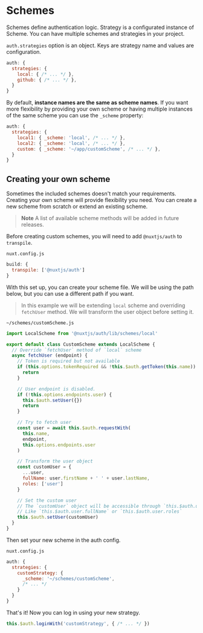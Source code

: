 # Schemes

Schemes define authentication logic. Strategy is a configurated instance of Scheme. You can have multiple schemes and strategies in your project.

`auth.strategies` option is an object. Keys are strategy name and values are configuration.

```js
auth: {
  strategies: {
    local: { /* ... */ },
    github: { /* ... */ },
  }
}
```

By default, **instance names are the same as scheme names**. If you want more flexibility by providing your own scheme or having multiple instances of the same scheme you can use the `_scheme` property:

```js
auth: {
  strategies: {
    local1: { _scheme: 'local', /* ... */ },
    local2: { _scheme: 'local', /* ... */ },
    custom: { _scheme: '~/app/customScheme', /* ... */ },
  }
}
```

## Creating your own scheme
Sometimes the included schemes doesn't match your requirements. Creating your own scheme will provide flexibility you need. You can create a new scheme from scratch or extend an existing scheme.

> **Note** A list of available scheme methods will be added in future releases.

Before creating custom schemes, you will need to add `@nuxtjs/auth` to `transpile`.

`nuxt.config.js`
```js
build: {
  transpile: ['@nuxtjs/auth']
}
```

With this set up, you can create your scheme file. We will be using the path below, but you can use a different path if you want.

> In this example we will be extending `local` scheme and overriding `fetchUser` method. We will transform the user object before setting it.

`~/schemes/customScheme.js`
```js
import LocalScheme from '@nuxtjs/auth/lib/schemes/local'

export default class CustomScheme extends LocalScheme {
  // Override `fetchUser` method of `local` scheme
  async fetchUser (endpoint) {
    // Token is required but not available
    if (this.options.tokenRequired && !this.$auth.getToken(this.name)) {
      return
    }

    // User endpoint is disabled.
    if (!this.options.endpoints.user) {
      this.$auth.setUser({})
      return
    }

    // Try to fetch user
    const user = await this.$auth.requestWith(
      this.name,
      endpoint,
      this.options.endpoints.user
    )

    // Transform the user object
    const customUser = {
      ...user,
      fullName: user.firstName + ' ' + user.lastName,
      roles: ['user']
    }

    // Set the custom user
    // The `customUser` object will be accessible through `this.$auth.user`
    // Like `this.$auth.user.fullName` or `this.$auth.user.roles`
    this.$auth.setUser(customUser)
  }
}
```

Then set your new scheme in the auth config.

`nuxt.config.js`
```js
auth: {
  strategies: {
    customStrategy: {
      _scheme: '~/schemes/customScheme',
      /* ... */
    }
  }
}
```

That's it! Now you can log in using your new strategy.
```js
this.$auth.loginWith('customStrategy', { /* ... */ })
```
